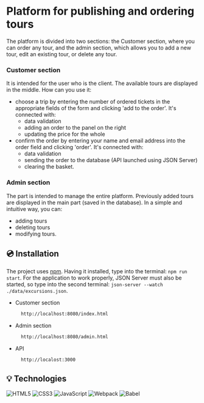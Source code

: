 # Platform for publishing and ordering tours

The platform is divided into two sections: the Customer section, where you can order any tour, and the admin section, which allows you to add a new tour, edit an existing tour, or delete any tour.

### Customer section

It is intended for the user who is the client. The available tours are displayed in the middle. How can you use it:

- choose a trip by entering the number of ordered tickets in the appropriate fields of the form and clicking 'add to the order'. It's connected with:
  - data validation
  - adding an order to the panel on the right
  - updating the price for the whole
- confirm the order by entering your name and email address into the order field and clicking 'order'. It's connected with:
  - data validation
  - sending the order to the database (API launched using JSON Server)
  - clearing the basket.

### Admin section

The part is intended to manage the entire platform. Previously added tours are displayed in the main part (saved in the database). In a simple and intuitive way, you can:

- adding tours
- deleting tours
- modifying tours.

## 💿 Installation

The project uses [npm](https://www.npmjs.com/). Having it installed, type into the terminal: `npm run start`. For the application to work properly, JSON Server must also be started, so type into the second terminal: `json-server --watch ./data/excursions.json`.

- Customer section

  ```bash
    http://localhost:8080/index.html
  ```

- Admin section

  ```bash
    http://localhost:8080/admin.html
  ```

- API

  ```bash
    http://localost:3000
  ```

## 💡 Technologies

![HTML5](https://img.shields.io/badge/html5-%23E34F26.svg?style=for-the-badge&logo=html5&logoColor=white)
![CSS3](https://img.shields.io/badge/css3-%231572B6.svg?style=for-the-badge&logo=css3&logoColor=white)
![JavaScript](https://img.shields.io/badge/javascript-%23323330.svg?style=for-the-badge&logo=javascript&logoColor=%23F7DF1E)
![Webpack](https://img.shields.io/badge/Webpack-8DD6F9?style=for-the-badge&logo=Webpack&logoColor=white)
![Babel](https://img.shields.io/badge/Babel-F9DC3E?style=for-the-badge&logo=babel&logoColor=white)
